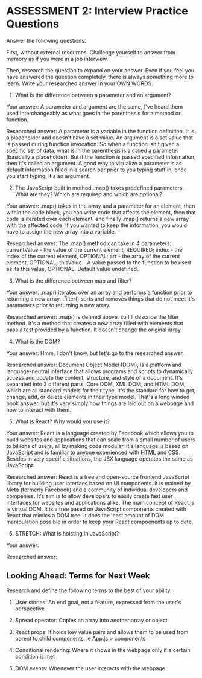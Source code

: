 # ASSESSMENT 2: Interview Practice Questions

Answer the following questions.

First, without external resources. Challenge yourself to answer from memory as if you were in a job interview.

Then, research the question to expand on your answer. Even if you feel you have answered the question completely, there is always something more to learn. Write your researched answer in your OWN WORDS.

1. What is the difference between a parameter and an argument?

Your answer: A parameter and argument are the same, I've heard them used interchangeably as what goes in the parenthesis for a method or function.

Researched answer: A parameter is a variable in the function definition. It is a placeholder and doesn't have a set value. An argument is a set value that is passed during function invocation. So when a function isn't given a specific set of data, what is in the parenthesis is a called a parameter (basically a placeholder). But if the function is passed specified information, then it's called an argument. A good way to visualize a parameter is as default information filled in a search bar prior to you typing stuff in, once you start typing, it's an argument.

2. The JavaScript built in method .map() takes predefined parameters. What are they? Which are required and which are optional?

Your answer: .map() takes in the array and a parameter for an element, then within the code block, you can write code that affects the element, then that code is iterated over each element, and finally .map() returns a new array with the affected code. If you wanted to keep the information, you would have to assign the new array into a variable.

Researched answer: The .map() method can take in 4 parameters: 
    currentValue - the value of the current element, REQUIRED;
    index - the index of the current element, OPTIONAL;
    arr - the array of the current element, OPTIONAL;
    thisValue - A value passed to the function to be used as its this value, OPTIONAL. Default value undefined. 

3. What is the difference between map and filter?

Your answer: .map() iterates over an array and performs a function prior to returning a new array. .filter() sorts and removes things that do not meet it's parameters prior to returning a new array.

Researched answer: .map() is defined above, so I'll describe the filter method. It's a method that creates a new array filled with elements that pass a test provided by a function. It doesn't change the original array.

4. What is the DOM?

Your answer: Hmm, I don't know, but let's go to the researched answer.

Researched answer: Document Object Model (DOM), is a platform and language-neutral interface that allows programs and scripts to dynamically access and update the content, structure, and style of a document. It's separated into 3 different parts, Core DOM, XML DOM, and HTML DOM, which are all standard models for their type. It's the standard for how to get, change, add, or delete elements in their type model. That's a long winded book answer, but it's very simply how things are laid out on a webpage and how to interact with them.

5. What is React? Why would you use it?

Your answer: React is a language created by Facebook which allows you to build websites and applications that can scale from a small number of users to billions of users, all by making code modular. It's language is based on JavaScript and is familiar to anyone experienced with HTML and CSS. Besides in very specific situations, the JSX language operates the same as JavaScript.

Researched answer: React is a free and open-source frontend JavaScript library for building user interfaes based on UI components. It is mained by Meta (formerly Facebook) and a community of individual developers and companies. It's aim is to allow developers to easily create fast user interfaces for websites and applications alike. The main concept of React.js is virtual DOM. It is a tree based on JavaScript components created with React that mimics a DOM tree. It does the least amount of DOM manipulation possible in order to keep your React compoenents up to date.

6. STRETCH: What is hoisting in JavaScript?

Your answer:

Researched answer:

## Looking Ahead: Terms for Next Week

Research and define the following terms to the best of your ability.

1. User stories: An end goal, not a feature, expressed from the user's perspective

2. Spread operator: Copies an array into another array or object

3. React props: It holds key value pairs and allows them to be used from parent to child components, ie App.js > components

4. Conditional rendering: Where it shows in the webpage only if a certain condition is met

5. DOM events: Whenever the user interacts with the webpage
